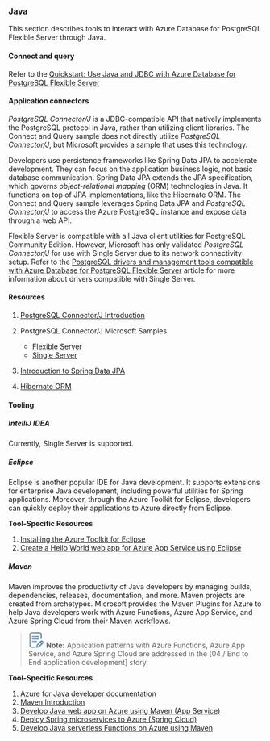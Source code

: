 ### Java

This section describes tools to interact with Azure Database for PostgreSQL Flexible Server through Java.

#### Connect and query

Refer to the [Quickstart: Use Java and JDBC with Azure Database for PostgreSQL Flexible Server](https://docs.microsoft.com/en-us/azure/PostgreSQL/flexible-server/connect-java)

#### Application connectors

*PostgreSQL Connector/J* is a JDBC-compatible API that natively implements the PostgreSQL protocol in Java, rather than utilizing client libraries. The Connect and Query sample does not directly utilize *PostgreSQL Connector/J*, but Microsoft provides a sample that uses this technology.

Developers use persistence frameworks like Spring Data JPA to accelerate development. They can focus on the application business logic, not basic database communication. Spring Data JPA extends the JPA specification, which governs *object-relational mapping* (ORM) technologies in Java. It functions on top of JPA implementations, like the Hibernate ORM. The Connect and Query sample leverages Spring Data JPA and *PostgreSQL Connector/J* to access the Azure PostgreSQL instance and expose data through a web API.

Flexible Server is compatible with all Java client utilities for PostgreSQL Community Edition. However, Microsoft has only validated *PostgreSQL Connector/J* for use with Single Server due to its network connectivity setup. Refer to the [PostgreSQL drivers and management tools compatible with Azure Database for PostgreSQL Flexible Server](https://learn.microsoft.com/azure/postgresql/flexible-server/concepts-compatibility) article for more information about drivers compatible with Single Server.

#### Resources

1. [PostgreSQL Connector/J Introduction](https://dev.PostgreSQL.com/doc/connector-j/8.0/en/connector-j-overview.html)
2. PostgreSQL Connector/J Microsoft Samples
    - [Flexible Server](https://learn.microsoft.com/azure/postgresql/flexible-server/flexible-server/connect-java)
    - [Single Server](https://learn.microsoft.com/azure/postgresql/flexible-server/connect-java)

3. [Introduction to Spring Data JPA](https://www.baeldung.com/the-persistence-layer-with-spring-data-jpa)
4. [Hibernate ORM](https://hibernate.org/orm/)

#### Tooling

##### IntelliJ IDEA

Currently, Single Server is supported.

##### Eclipse

Eclipse is another popular IDE for Java development. It supports extensions for enterprise Java development, including powerful utilities for Spring applications. Moreover, through the Azure Toolkit for Eclipse, developers can quickly deploy their applications to Azure directly from Eclipse.

**Tool-Specific Resources**

1. [Installing the Azure Toolkit for Eclipse](https://docs.microsoft.com/azure/developer/java/toolkit-for-eclipse/installation)
2. [Create a Hello World web app for Azure App Service using Eclipse](https://docs.microsoft.com/azure/developer/java/toolkit-for-eclipse/create-hello-world-web-app)

##### Maven

Maven improves the productivity of Java developers by managing builds, dependencies, releases, documentation, and more. Maven projects are created from archetypes. Microsoft provides the Maven Plugins for Azure to help Java developers work with Azure Functions, Azure App Service, and Azure Spring Cloud from their Maven workflows.

>![Note icon](media/note.png "Note") **Note:** Application patterns with Azure Functions, Azure App Service, and Azure Spring Cloud are addressed in the [04 / End to End application development] story.

**Tool-Specific Resources**

1. [Azure for Java developer documentation](https://docs.microsoft.com/azure/developer/java/?view=azure-java-stable)
2. [Maven Introduction](https://maven.apache.org/guides/getting-started/index.html)
3. [Develop Java web app on Azure using Maven (App Service)](https://docs.microsoft.com/learn/modules/publish-web-app-with-maven-plugin-for-azure-app-service/)
4. [Deploy Spring microservices to Azure (Spring Cloud)](https://docs.microsoft.com/learn/modules/azure-spring-cloud-workshop/)
5. [Develop Java serverless Functions on Azure using Maven](https://docs.microsoft.com/learn/modules/develop-azure-functions-app-with-maven-plugin/)
